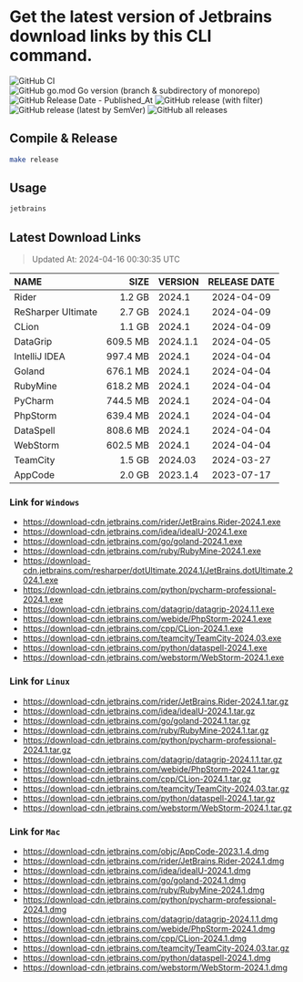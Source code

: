 # Get the latest version of Jetbrains download links by this CLI command.

![GitHub CI](https://github.com/designinlife/jetbrains/actions/workflows/ci.yml/badge.svg)
![GitHub go.mod Go version (branch & subdirectory of monorepo)](https://img.shields.io/github/go-mod/go-version/designinlife/jetbrains/master)
![GitHub Release Date - Published_At](https://img.shields.io/github/release-date/designinlife/jetbrains)
![GitHub release (with filter)](https://img.shields.io/github/v/release/designinlife/jetbrains)
![GitHub release (latest by SemVer)](https://img.shields.io/github/downloads/designinlife/jetbrains/v1.1.10/total)
![GitHub all releases](https://img.shields.io/github/downloads/designinlife/jetbrains/total)

## Compile & Release

```bash
make release
```

## Usage

```bash
jetbrains
```

## Latest Download Links

> Updated At: 2024-04-16 00:30:35 UTC

| NAME | SIZE | VERSION | RELEASE DATE |
| :-- | --: | :-- | :--: |
| Rider | 1.2 GB | 2024.1 | 2024-04-09 |
| ReSharper Ultimate | 2.7 GB | 2024.1 | 2024-04-09 |
| CLion | 1.1 GB | 2024.1 | 2024-04-09 |
| DataGrip | 609.5 MB | 2024.1.1 | 2024-04-05 |
| IntelliJ IDEA | 997.4 MB | 2024.1 | 2024-04-04 |
| Goland | 676.1 MB | 2024.1 | 2024-04-04 |
| RubyMine | 618.2 MB | 2024.1 | 2024-04-04 |
| PyCharm | 744.5 MB | 2024.1 | 2024-04-04 |
| PhpStorm | 639.4 MB | 2024.1 | 2024-04-04 |
| DataSpell | 808.6 MB | 2024.1 | 2024-04-04 |
| WebStorm | 602.5 MB | 2024.1 | 2024-04-04 |
| TeamCity | 1.5 GB | 2024.03 | 2024-03-27 |
| AppCode | 2.0 GB | 2023.1.4 | 2023-07-17 |

### Link for `Windows`

* <https://download-cdn.jetbrains.com/rider/JetBrains.Rider-2024.1.exe>
* <https://download-cdn.jetbrains.com/idea/ideaIU-2024.1.exe>
* <https://download-cdn.jetbrains.com/go/goland-2024.1.exe>
* <https://download-cdn.jetbrains.com/ruby/RubyMine-2024.1.exe>
* <https://download-cdn.jetbrains.com/resharper/dotUltimate.2024.1/JetBrains.dotUltimate.2024.1.exe>
* <https://download-cdn.jetbrains.com/python/pycharm-professional-2024.1.exe>
* <https://download-cdn.jetbrains.com/datagrip/datagrip-2024.1.1.exe>
* <https://download-cdn.jetbrains.com/webide/PhpStorm-2024.1.exe>
* <https://download-cdn.jetbrains.com/cpp/CLion-2024.1.exe>
* <https://download-cdn.jetbrains.com/teamcity/TeamCity-2024.03.exe>
* <https://download-cdn.jetbrains.com/python/dataspell-2024.1.exe>
* <https://download-cdn.jetbrains.com/webstorm/WebStorm-2024.1.exe>

### Link for `Linux`

* <https://download-cdn.jetbrains.com/rider/JetBrains.Rider-2024.1.tar.gz>
* <https://download-cdn.jetbrains.com/idea/ideaIU-2024.1.tar.gz>
* <https://download-cdn.jetbrains.com/go/goland-2024.1.tar.gz>
* <https://download-cdn.jetbrains.com/ruby/RubyMine-2024.1.tar.gz>
* <https://download-cdn.jetbrains.com/python/pycharm-professional-2024.1.tar.gz>
* <https://download-cdn.jetbrains.com/datagrip/datagrip-2024.1.1.tar.gz>
* <https://download-cdn.jetbrains.com/webide/PhpStorm-2024.1.tar.gz>
* <https://download-cdn.jetbrains.com/cpp/CLion-2024.1.tar.gz>
* <https://download-cdn.jetbrains.com/teamcity/TeamCity-2024.03.tar.gz>
* <https://download-cdn.jetbrains.com/python/dataspell-2024.1.tar.gz>
* <https://download-cdn.jetbrains.com/webstorm/WebStorm-2024.1.tar.gz>

### Link for `Mac`

* <https://download-cdn.jetbrains.com/objc/AppCode-2023.1.4.dmg>
* <https://download-cdn.jetbrains.com/rider/JetBrains.Rider-2024.1.dmg>
* <https://download-cdn.jetbrains.com/idea/ideaIU-2024.1.dmg>
* <https://download-cdn.jetbrains.com/go/goland-2024.1.dmg>
* <https://download-cdn.jetbrains.com/ruby/RubyMine-2024.1.dmg>
* <https://download-cdn.jetbrains.com/python/pycharm-professional-2024.1.dmg>
* <https://download-cdn.jetbrains.com/datagrip/datagrip-2024.1.1.dmg>
* <https://download-cdn.jetbrains.com/webide/PhpStorm-2024.1.dmg>
* <https://download-cdn.jetbrains.com/cpp/CLion-2024.1.dmg>
* <https://download-cdn.jetbrains.com/teamcity/TeamCity-2024.03.tar.gz>
* <https://download-cdn.jetbrains.com/python/dataspell-2024.1.dmg>
* <https://download-cdn.jetbrains.com/webstorm/WebStorm-2024.1.dmg>
